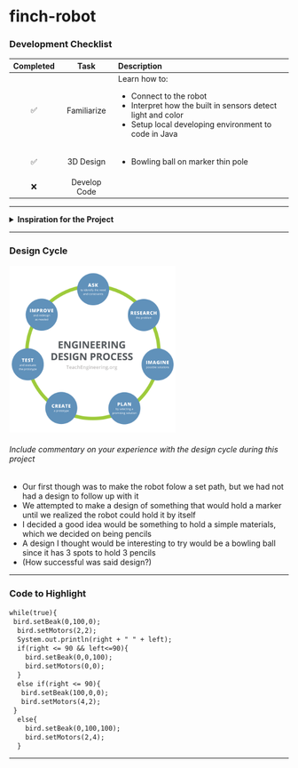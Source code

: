 # finch-robot

### Development Checklist

| Completed | Task         | Description |
|:---------:| :-----------:|:------------|
|    ✅     | Familiarize  | Learn how to: <ul><li>Connect to the robot</li><li>Interpret how the built in sensors detect light and color</li><li>Setup local developing environment to code in Java</li></ul>|
|    ✅     | 3D Design    | <ul><li>Bowling ball on marker thin pole</li>|
|    ❌     | Develop Code |             |

---

<details>
<summary><strong>Inspiration for the Project</strong></summary>

- I wanted to create an automated pencil transfer machine to patrol classrooms.
- My motivation for this project was the idea of transporting school materials and how a small bowling ball could easily hold multiple pencils in a clever design
- This could be useful for during tests so students dont have to get up and grab a pencil from the front of the room and instead can have a fresh pencil delivered to them.
- From this project, I was able to understand a general idea on how sensors function and respond.
</details>

---

### Design Cycle
<img src="design_cycle.png" alt="design cycle" width="300" height="300">

###### Include commentary on your experience with the design cycle during this project
- Our first though was to make the robot folow a set path, but we had not had a design to follow up with it
- We attempted to make a design of something that would hold a marker until we realized the robot could hold it by itself
- I decided a good idea would be something to hold a simple materials, which we decided on being pencils
- A design I thought would be interesting to try would be a bowling ball since it has 3 spots to hold 3 pencils
- (How successful was said design?)
---

### Code to Highlight
```
while(true){
 bird.setBeak(0,100,0);
  bird.setMotors(2,2);
  System.out.println(right + " " + left);
  if(right <= 90 && left<=90){
    bird.setBeak(0,0,100);
    bird.setMotors(0,0);
  }
  else if(right <= 90){
   bird.setBeak(100,0,0);
   bird.setMotors(4,2);
 }
  else{
    bird.setBeak(0,100,100);
    bird.setMotors(2,4);
  }
```

---

